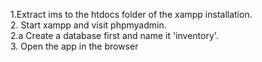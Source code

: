 1.Extract ims to the htdocs folder of the xampp installation.<br>
2. Start xampp and visit phpmyadmin.<br>
  2.a Create a database first and name it 'inventory'.<br>
3. Open the app in the browser 
